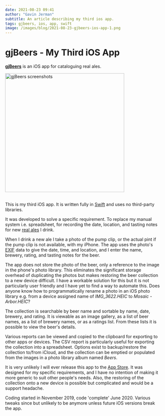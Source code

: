 ```yaml
---
date: 2021-08-23 09:41
author: "Gavin Jerman"
subtitle: An article describing my third ios app.
tags: gjbeers, ios, app, swift
image: /images/blog/2021-08-23-gjbeers-ios-app-1.png
---
```


# gjBeers - My Third iOS App

[**gjBeers**](/projects/gjBeers) is an iOS app for cataloguing real ales.  

<img src="/images/blog/2021-08-23-gjbeers-ios-app-1.png" alt="gjBeers screenshots" width="384">
<br><br>

This is my third iOS app. It is written fully in [Swift](https://swift.org) and uses no third-party libraries.

It was developed to solve a specific requirement. To replace my manual system i.e. spreadsheet, for recording the date, location, and tasting notes for new [real ales](https://en.wikipedia.org/wiki/Real_ale) I drink.

When I drink a new ale I take a photo of the pump clip, or the actual pint if the pump clip is not available, with my iPhone. The app uses the photo's [EXIF](https://en.wikipedia.org/wiki/Exif) data to give the date, time, and location, and I enter the name, brewery, rating, and tasting notes for the beer.

The app does not store the photo of the beer, only a reference to the image in the phone's photo library. This eliminates the significant storage overhead of duplicating the photos but makes restoring the beer collection to a new device difficult. I have a workable solution for this but it is not particularly user friendly and I have yet to find a way to automate this. Does anyone know how to programmatically rename a photo in an iOS photo library e.g. from a device assigned name of _IMG_3622.HEIC_ to _Mosaic - Arbor.HEIC_?

The collection is searchable by beer name and sortable by name, date, brewery, and rating. It is viewable as an image gallery, as a list of beer names, as a list of brewery names, or as a ratings list. From these lists it is possible to view the beer's details.

Various reports can be viewed and copied to the clipboard for exporting to other apps or devices. The CSV report is particularly useful for exporting the collection into a spreadsheet. Options exist to backup/restore the collection to/from iCloud, and the collection can be emptied or populated from the images in a photo library album named _Beers_.

It is very unlikely I will ever release this app to the [App Store](https://www.apple.com/uk/app-store/). It was designed for my specific requirements, and I have no intention of making it more generic to suit other people's needs. Also, the restoring of the collection onto a new device is possible but complicated and would be a support headache.

Coding started in November 2019, code 'complete' June 2020. Various tweaks since but unlikely to be anymore unless future iOS versions break the app.
